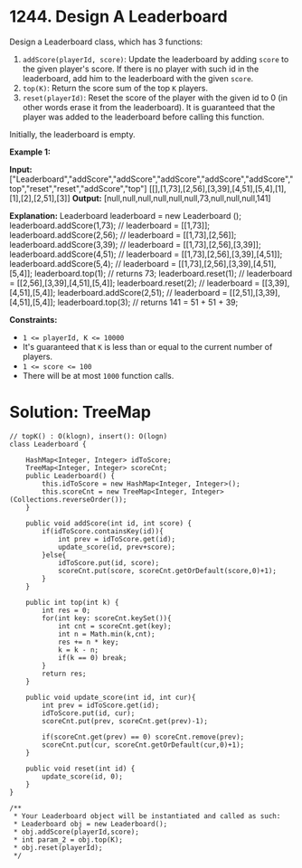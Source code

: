 # 1244. Design A Leaderboard
Design a Leaderboard class, which has 3 functions:

1.  `addScore(playerId, score)`: Update the leaderboard by adding  `score`  to the given player's score. If there is no player with such id in the leaderboard, add him to the leaderboard with the given  `score`.
2.  `top(K)`: Return the score sum of the top  `K`  players.
3.  `reset(playerId)`: Reset the score of the player with the given id to 0 (in other words erase it from the leaderboard). It is guaranteed that the player was added to the leaderboard before calling this function.

Initially, the leaderboard is empty.

**Example 1:**

**Input:** 
["Leaderboard","addScore","addScore","addScore","addScore","addScore","top","reset","reset","addScore","top"]
[[],[1,73],[2,56],[3,39],[4,51],[5,4],[1],[1],[2],[2,51],[3]]
**Output:** 
[null,null,null,null,null,null,73,null,null,null,141]

**Explanation:** 
Leaderboard leaderboard = new Leaderboard ();
leaderboard.addScore(1,73);   // leaderboard = [[1,73]];
leaderboard.addScore(2,56);   // leaderboard = [[1,73],[2,56]];
leaderboard.addScore(3,39);   // leaderboard = [[1,73],[2,56],[3,39]];
leaderboard.addScore(4,51);   // leaderboard = [[1,73],[2,56],[3,39],[4,51]];
leaderboard.addScore(5,4);    // leaderboard = [[1,73],[2,56],[3,39],[4,51],[5,4]];
leaderboard.top(1);           // returns 73;
leaderboard.reset(1);         // leaderboard = [[2,56],[3,39],[4,51],[5,4]];
leaderboard.reset(2);         // leaderboard = [[3,39],[4,51],[5,4]];
leaderboard.addScore(2,51);   // leaderboard = [[2,51],[3,39],[4,51],[5,4]];
leaderboard.top(3);           // returns 141 = 51 + 51 + 39;

**Constraints:**

-   `1 <= playerId, K <= 10000`
-   It's guaranteed that  `K`  is less than or equal to the current number of players.
-   `1 <= score <= 100`
-   There will be at most  `1000` function calls.

# Solution: TreeMap
```
// topK() : O(klogn), insert(): O(logn)
class Leaderboard {

    HashMap<Integer, Integer> idToScore;
    TreeMap<Integer, Integer> scoreCnt;
    public Leaderboard() {
        this.idToScore = new HashMap<Integer, Integer>();
        this.scoreCnt = new TreeMap<Integer, Integer>(Collections.reverseOrder());
    }
    
    public void addScore(int id, int score) {
        if(idToScore.containsKey(id)){
            int prev = idToScore.get(id);
            update_score(id, prev+score);
        }else{
            idToScore.put(id, score);
            scoreCnt.put(score, scoreCnt.getOrDefault(score,0)+1);
        }
    }
    
    public int top(int k) {
        int res = 0;
        for(int key: scoreCnt.keySet()){
            int cnt = scoreCnt.get(key);
            int n = Math.min(k,cnt);
            res += n * key;
            k = k - n;
            if(k == 0) break;
        }
        return res;
    }
    
    public void update_score(int id, int cur){
        int prev = idToScore.get(id);
        idToScore.put(id, cur);
        scoreCnt.put(prev, scoreCnt.get(prev)-1);

        if(scoreCnt.get(prev) == 0) scoreCnt.remove(prev);
        scoreCnt.put(cur, scoreCnt.getOrDefault(cur,0)+1);
    }
    
    public void reset(int id) {
        update_score(id, 0);
    }
}

/**
 * Your Leaderboard object will be instantiated and called as such:
 * Leaderboard obj = new Leaderboard();
 * obj.addScore(playerId,score);
 * int param_2 = obj.top(K);
 * obj.reset(playerId);
 */
```